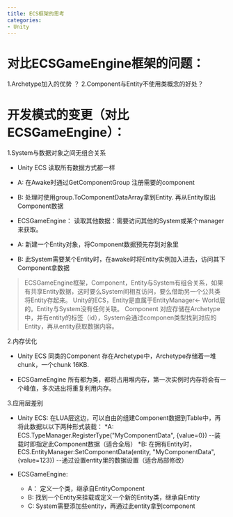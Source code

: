 ```yaml
---
title: ECS框架的思考
categories:
- Unity
---
```


# 对比ECSGameEngine框架的问题：
1.Archetype加入的优势 ？
2.Component与Entity不使用类概念的好处？



# 开发模式的变更（对比ECSGameEngine）：
1.System与数据对象之间无组合关系
* Unity ECS
读取所有数据方式都一样
* A: 在Awake时通过GetComponentGroup 注册需要的component
* B: 处理时使用group.ToComponentDataArray拿到Entity. 再从Entity取出Component数据

* ECSGameEngine：
读取其他数据：需要访问其他的System或某个manager来获取。
* A: 新建一个Entity对象，将Component数据预先存到对象里
* B: 此System需要某个Entity时，在awake时将Entity实例加入进去，访问其下Component拿数据

>ECSGameEngine框架，Component，Entity与System有组合关系，如果有共享Entity数据，这时要么System间相互访问，要么借助另一个公共类将Entity存起来。
>Unity的ECS，Entity是直属于EntityManager<- World层的。Entity与System没有任何关联。 Component 对应存储在Archetype中，并有entity的标签（id），System会通过componen类型找到对应的Entity，再从entity获取数据内容。

2.内存优化

* Unity ECS
同类的Component 存在Archetype中，Archetype存储着一堆chunk，一个chunk 16KB.

* ECSGameEngine
所有都为类，都将占用堆内存，第一次实例时内存将会有一个峰值，多次进出将重复利用内存。

3.应用层差别

* Unity ECS:
在LUA层这边，可以自由的组建Component数据到Table中，再将此数据以以下两种形式装载：
	*A: ECS.TypeManager.RegisterType("MyComponentData", {value=0}) --装载时即指定此Component数据（适合全局）
	*B: 在拥有Entity时，ECS.EntityManager:SetComponentData(entity, "MyComponentData", {value=123}) --通过设置entity里的数据设置（适合局部修改）
	
* ECSGameEngine:  
	* A： 定义一个类，继承自EntityComponent
	* B:  找到一个Entity来挂载或定义一个新的Entity类，继承自Entity
	* C:  System需要添加些entity，再通过此entity拿到component